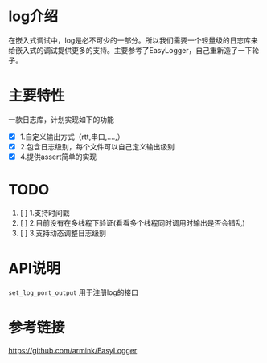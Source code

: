 # log介绍

在嵌入式调试中，log是必不可少的一部分。所以我们需要一个轻量级的日志库来给嵌入式的调试提供更多的支持。主要参考了EasyLogger，自己重新造了一下轮子。

# 主要特性

一款日志库，计划实现如下的功能

* [X] 1.自定义输出方式（rtt,串口,....,）
* [X] 2.包含日志级别，每个文件可以自己定义输出级别
* [X] 4.提供assert简单的实现

# TODO

1. [ ] 1.支持时间戳
2. [ ] 2.目前没有在多线程下验证(看看多个线程同时调用时输出是否会错乱)
3. [ ] 3.支持动态调整日志级别

# API说明

`set_log_port_output` 用于注册log的接口

# 参考链接

https://github.com/armink/EasyLogger

